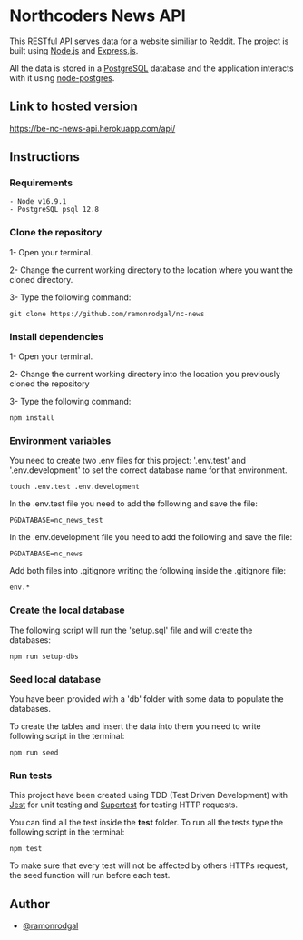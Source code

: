 # Northcoders News API

This RESTful API serves data for a website similiar to Reddit. The project is built using [Node.js](https://nodejs.org) and [Express.js](http://expressjs.com/).

All the data is stored in a [PostgreSQL](https://www.postgresql.org/) database and the application interacts with it using [node-postgres](https://node-postgres.com/).

## Link to hosted version

https://be-nc-news-api.herokuapp.com/api/

## Instructions

### Requirements

    - Node v16.9.1
    - PostgreSQL psql 12.8

### Clone the repository

1- Open your terminal.

2- Change the current working directory to the location where you want the cloned directory.

3- Type the following command:

```
git clone https://github.com/ramonrodgal/nc-news
```

### Install dependencies

1- Open your terminal.

2- Change the current working directory into the location you previously cloned the repository

3- Type the following command:

```
npm install
```

### Environment variables

You need to create two .env files for this project: '.env.test' and '.env.development' to set the correct database name for that environment.

```
touch .env.test .env.development
```

In the .env.test file you need to add the following and save the file:

```
PGDATABASE=nc_news_test
```

In the .env.development file you need to add the following and save the file:

```
PGDATABASE=nc_news
```

Add both files into .gitignore writing the following inside the .gitignore file:

```
env.*
```

### Create the local database

The following script will run the 'setup.sql' file and will create the databases:

```
npm run setup-dbs
```

### Seed local database

You have been provided with a 'db' folder with some data to populate the databases.

To create the tables and insert the data into them you need to write following script in the terminal:

```
npm run seed
```

### Run tests

This project have been created using TDD (Test Driven Development) with [Jest](https://jestjs.io/) for unit testing and [Supertest](https://www.npmjs.com/package/supertest) for testing HTTP requests.

You can find all the test inside the **test** folder. To run all the tests type the following script in the terminal:

```
npm test
```

To make sure that every test will not be affected by others HTTPs request, the seed function will run before each test.

## Author

- [@ramonrodgal](https://github.com/ramonrodgal)

